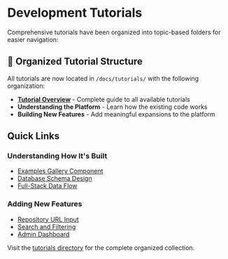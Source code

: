 # Development Tutorials

Comprehensive tutorials have been organized into topic-based folders for easier navigation:

## 📁 Organized Tutorial Structure

All tutorials are now located in `/docs/tutorials/` with the following organization:

- **[Tutorial Overview](./tutorials/README.md)** - Complete guide to all available tutorials
- **Understanding the Platform** - Learn how the existing code works
- **Building New Features** - Add meaningful expansions to the platform

## Quick Links

### Understanding How It's Built
- [Examples Gallery Component](./tutorials/frontend/understanding-examples-gallery.md)
- [Database Schema Design](./tutorials/backend/understanding-database-schema.md) 
- [Full-Stack Data Flow](./tutorials/architecture/understanding-data-flow.md)

### Adding New Features
- [Repository URL Input](./tutorials/frontend/01-repository-input.md)
- [Search and Filtering](./tutorials/frontend/02-search-filtering.md)
- [Admin Dashboard](./tutorials/data-management/04-admin-dashboard.md)

Visit the [tutorials directory](./tutorials/) for the complete organized collection.
